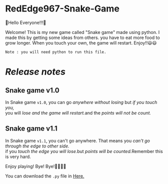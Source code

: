 # RedEdge967-Snake-Game

🌈Hello Everyone!!!🌈

Welcome! This is my new game called "Snake game" made using python. I made this by getting some ideas from others.
you have to eat more food to grow longer. When you touch your own, the game will restart. Enjoy!!😃😃

`Note : you will need python to run this file.`

<h1><i>Release notes</i></h1>
<h2><b>Snake game v1.0</b></h2>

In Snake game `v1.0`, you can go <i>anywhere without losing</i> but <i>if you touch you,</i>
<br> you will <i>lose and the game will restart.</i>and the <i>points will not be count.</i>

<h2><b>Snake game v1.1</b></h2>

In Snake game `v1.1`, you can't go anywhere. That means you <i>can't go through the edge to other side.</i>
<br>if you <i>touch the edge you will lose.</i>but <i>points will be counted.</i>Remember this is very hard.

Enjoy playing! Bye! Bye!👋🏻👋🏻

You can download the `.py` file in <a href="https://www.github.com/RedEdge967/RedEdge967-Snake-Game/releases">Here.</a>
